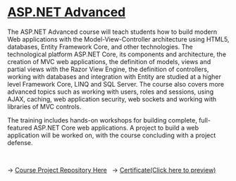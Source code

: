 # [ASP.NET Advanced](https://softuni.bg/trainings/4107/asp-net-advanced-june-2023)

The ASP.NET Advanced course will teach students how to build modern Web applications with the Model-View-Controller architecture using HTML5, databases, Entity Framework Core, and other technologies. The technological platform ASP.NET Core, its components and architecture, the creation of MVC web applications, the definition of models, views and partial views with the Razor View Engine, the definition of controllers, working with databases and integration with Entity are studied at a higher level Framework Core, LINQ and SQL Server. The course also covers more advanced topics such as working with users, roles and sessions, using AJAX, caching, web application security, web sockets and working with libraries of MVC controls.

The training includes hands-on workshops for building complete, full-featured ASP.NET Core web applications. A project to build a web application will be worked on, with the course concluding with a project defense.

&nbsp;

-> [Course Project Repository Here](https://github.com/Krasipeace/PCHCB---ASP.NET-Advanced-Exam-Project)
&nbsp;
-> 
[Certificate(Click here to preview)](https://softuni.bg/certificates/details/182221/2f80009e)

